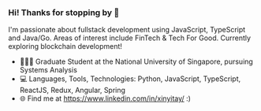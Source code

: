 ### Hi! Thanks for stopping by 👋

I'm passionate about fullstack development using JavaScript, TypeScript and Java/Go. Areas of interest include FinTech & Tech For Good. Currently exploring blockchain development!

- 👩🏻‍💻  Graduate Student at the National University of Singapore, pursuing Systems Analysis
- :computer: Languages, Tools, Technologies: Python, JavaScript, TypeScript, ReactJS, Redux, Angular, Spring
- :globe_with_meridians: Find me at https://www.linkedin.com/in/xinyitay/ :)

<!--
**xinyitay/xinyitay** is a ✨ _special_ ✨ repository because its `README.md` (this file) appears on your GitHub profile.

Here are some ideas to get you started:

- 🔭 I’m currently working on ...
- 🌱 I’m currently learning ...
- 👯 I’m looking to collaborate on ...
- 🤔 I’m looking for help with ...
- 💬 Ask me about ...
- 📫 How to reach me: ...
- 😄 Pronouns: ...
- ⚡ Fun fact: ...

-->
